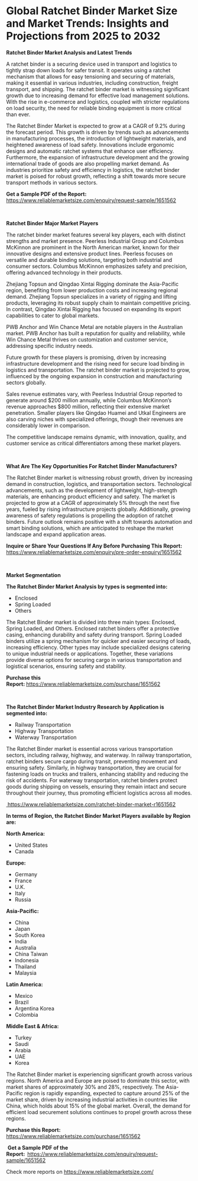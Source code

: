 <p><h1>Global Ratchet Binder Market Size and Market Trends: Insights and Projections from 2025 to 2032</h1></p><p><strong>Ratchet Binder Market Analysis and Latest Trends</strong></p>
<p><p>A ratchet binder is a securing device used in transport and logistics to tightly strap down loads for safer transit. It operates using a ratchet mechanism that allows for easy tensioning and securing of materials, making it essential in various industries, including construction, freight transport, and shipping. The ratchet binder market is witnessing significant growth due to increasing demand for effective load management solutions. With the rise in e-commerce and logistics, coupled with stricter regulations on load security, the need for reliable binding equipment is more critical than ever.</p><p>The Ratchet Binder Market is expected to grow at a CAGR of 9.2% during the forecast period. This growth is driven by trends such as advancements in manufacturing processes, the introduction of lightweight materials, and heightened awareness of load safety. Innovations include ergonomic designs and automatic ratchet systems that enhance user efficiency. Furthermore, the expansion of infrastructure development and the growing international trade of goods are also propelling market demand. As industries prioritize safety and efficiency in logistics, the ratchet binder market is poised for robust growth, reflecting a shift towards more secure transport methods in various sectors.</p></p>
<p><strong>Get a Sample PDF of the Report:&nbsp;</strong> <a href="https://www.reliablemarketsize.com/enquiry/request-sample/1651562?utm_campaign=2892&utm_medium=2&utm_source=Github&utm_content=ia&utm_term=08042025&utm_id=ratchet-binder">https://www.reliablemarketsize.com/enquiry/request-sample/1651562</a></p>
<p>&nbsp;</p>
<p><strong>Ratchet Binder Major Market Players</strong></p>
<p><p>The ratchet binder market features several key players, each with distinct strengths and market presence. Peerless Industrial Group and Columbus McKinnon are prominent in the North American market, known for their innovative designs and extensive product lines. Peerless focuses on versatile and durable binding solutions, targeting both industrial and consumer sectors. Columbus McKinnon emphasizes safety and precision, offering advanced technology in their products.</p><p>Zhejiang Topsun and Qingdao Xintai Rigging dominate the Asia-Pacific region, benefiting from lower production costs and increasing regional demand. Zhejiang Topsun specializes in a variety of rigging and lifting products, leveraging its robust supply chain to maintain competitive pricing. In contrast, Qingdao Xintai Rigging has focused on expanding its export capabilities to cater to global markets.</p><p>PWB Anchor and Win Chance Metal are notable players in the Australian market. PWB Anchor has built a reputation for quality and reliability, while Win Chance Metal thrives on customization and customer service, addressing specific industry needs.</p><p>Future growth for these players is promising, driven by increasing infrastructure development and the rising need for secure load binding in logistics and transportation. The ratchet binder market is projected to grow, influenced by the ongoing expansion in construction and manufacturing sectors globally.</p><p>Sales revenue estimates vary, with Peerless Industrial Group reported to generate around $200 million annually, while Columbus McKinnon’s revenue approaches $800 million, reflecting their extensive market penetration. Smaller players like Qingdao Huamei and Utkal Engineers are also carving niches with specialized offerings, though their revenues are considerably lower in comparison.</p><p>The competitive landscape remains dynamic, with innovation, quality, and customer service as critical differentiators among these market players.</p></p>
<p>&nbsp;</p>
<p><strong>What Are The Key Opportunities For Ratchet Binder Manufacturers?</strong></p>
<p><p>The Ratchet Binder market is witnessing robust growth, driven by increasing demand in construction, logistics, and transportation sectors. Technological advancements, such as the development of lightweight, high-strength materials, are enhancing product efficiency and safety. The market is projected to grow at a CAGR of approximately 5% through the next five years, fueled by rising infrastructure projects globally. Additionally, growing awareness of safety regulations is propelling the adoption of ratchet binders. Future outlook remains positive with a shift towards automation and smart binding solutions, which are anticipated to reshape the market landscape and expand application areas.</p></p>
<p><strong>Inquire or Share Your Questions If Any Before Purchasing This Report:</strong> <a href="https://www.reliablemarketsize.com/enquiry/pre-order-enquiry/1651562?utm_campaign=2892&utm_medium=2&utm_source=Github&utm_content=ia&utm_term=08042025&utm_id=ratchet-binder">https://www.reliablemarketsize.com/enquiry/pre-order-enquiry/1651562</a></p>
<p>&nbsp;</p>
<p><strong>Market Segmentation</strong></p>
<p><strong>The Ratchet Binder Market Analysis by types is segmented into:</strong></p>
<p><ul><li>Enclosed</li><li>Spring Loaded</li><li>Others</li></ul></p>
<p><p>The Ratchet Binder market is divided into three main types: Enclosed, Spring Loaded, and Others. Enclosed ratchet binders offer a protective casing, enhancing durability and safety during transport. Spring Loaded binders utilize a spring mechanism for quicker and easier securing of loads, increasing efficiency. Other types may include specialized designs catering to unique industrial needs or applications. Together, these variations provide diverse options for securing cargo in various transportation and logistical scenarios, ensuring safety and stability.</p></p>
<p><strong>Purchase this Report:&nbsp;</strong><a href="https://www.reliablemarketsize.com/purchase/1651562?utm_campaign=2892&utm_medium=2&utm_source=Github&utm_content=ia&utm_term=08042025&utm_id=ratchet-binder">https://www.reliablemarketsize.com/purchase/1651562</a></p>
<p>&nbsp;</p>
<p><strong>The Ratchet Binder Market Industry Research by Application is segmented into:</strong></p>
<p><ul><li>Railway Transportation</li><li>Highway Transportation</li><li>Waterway Transportation</li></ul></p>
<p><p>The Ratchet Binder market is essential across various transportation sectors, including railway, highway, and waterway. In railway transportation, ratchet binders secure cargo during transit, preventing movement and ensuring safety. Similarly, in highway transportation, they are crucial for fastening loads on trucks and trailers, enhancing stability and reducing the risk of accidents. For waterway transportation, ratchet binders protect goods during shipping on vessels, ensuring they remain intact and secure throughout their journey, thus promoting efficient logistics across all modes.</p></p>
<p><a href="https://www.reliablemarketsize.com/ratchet-binder-market-r1651562?utm_campaign=2892&utm_medium=2&utm_source=Github&utm_content=ia&utm_term=08042025&utm_id=ratchet-binder">&nbsp;https://www.reliablemarketsize.com/ratchet-binder-market-r1651562</a></p>
<p><strong>In terms of Region, the Ratchet Binder Market Players available by Region are:</strong></p>
<p>
    <p> <strong> North America: </strong>
        <ul>
            <li>United States</li>
            <li>Canada</li>
        </ul>
        </p> 
    <p> <strong> Europe: </strong>
        <ul>
            <li>Germany</li>
            <li>France</li>
            <li>U.K.</li>
            <li>Italy</li>
            <li>Russia</li>
        </ul>
        </p> 
    <p> <strong> Asia-Pacific: </strong>
        <ul>
            <li>China</li>
            <li>Japan</li>
            <li>South Korea</li>
            <li>India</li>
            <li>Australia</li>
            <li>China Taiwan</li>
            <li>Indonesia</li>
            <li>Thailand</li>
            <li>Malaysia</li>
        </ul>
        </p> 
    <p> <strong> Latin America: </strong>
        <ul>
            <li>Mexico</li>
            <li>Brazil</li>
            <li>Argentina Korea</li>
            <li>Colombia</li>
        </ul>
        </p> 
    <p> <strong> Middle East & Africa: </strong>
        <ul>
            <li>Turkey</li>
            <li>Saudi</li>
            <li>Arabia</li>
            <li>UAE</li>
            <li>Korea</li>
        </ul>
    </p>
    </p>
<p><p>The Ratchet Binder market is experiencing significant growth across various regions. North America and Europe are poised to dominate this sector, with market shares of approximately 30% and 28%, respectively. The Asia-Pacific region is rapidly expanding, expected to capture around 25% of the market share, driven by increasing industrial activities in countries like China, which holds about 15% of the global market. Overall, the demand for efficient load securement solutions continues to propel growth across these regions.</p></p>
<p><strong>Purchase this Report: </strong><a href="https://www.reliablemarketsize.com/purchase/1651562?utm_campaign=2892&utm_medium=2&utm_source=Github&utm_content=ia&utm_term=08042025&utm_id=ratchet-binder">https://www.reliablemarketsize.com/purchase/1651562</a></p>
<p>&nbsp;<strong>Get a Sample PDF of the Report:&nbsp;&nbsp;</strong><a href="https://www.reliablemarketsize.com/enquiry/request-sample/1651562?utm_campaign=2892&utm_medium=2&utm_source=Github&utm_content=ia&utm_term=08042025&utm_id=ratchet-binder">https://www.reliablemarketsize.com/enquiry/request-sample/1651562</a></p>
<p><strong></strong></p>
<p>Check more reports on <a href="https://www.reliablemarketsize.com/?utm_campaign=2892&utm_medium=2&utm_source=Github&utm_content=ia&utm_term=08042025&utm_id=ratchet-binder">https://www.reliablemarketsize.com/</a></p>